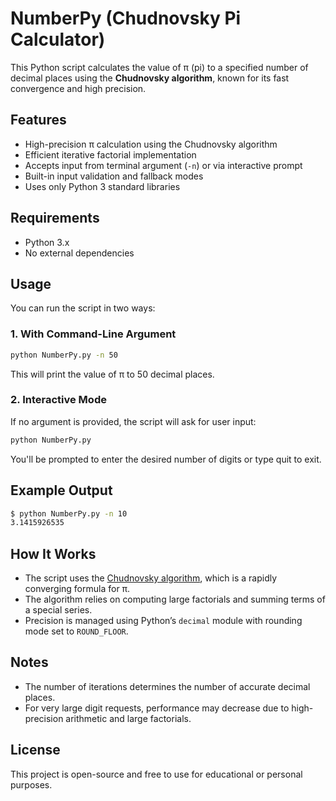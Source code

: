 # NumberPy (Chudnovsky Pi Calculator)

This Python script calculates the value of π (pi) to a specified number of decimal places using the **Chudnovsky algorithm**, known for its fast convergence and high precision.

## Features

- High-precision π calculation using the Chudnovsky algorithm
- Efficient iterative factorial implementation
- Accepts input from terminal argument (`-n`) or via interactive prompt
- Built-in input validation and fallback modes
- Uses only Python 3 standard libraries

## Requirements

- Python 3.x
- No external dependencies

## Usage

You can run the script in two ways:

### 1. With Command-Line Argument

```bash
python NumberPy.py -n 50
```
This will print the value of π to 50 decimal places.

### 2. Interactive Mode
If no argument is provided, the script will ask for user input:
```bash
python NumberPy.py
```
You'll be prompted to enter the desired number of digits or type quit to exit.

## Example Output
```bash
$ python NumberPy.py -n 10
3.1415926535
```

## How It Works
* The script uses the [Chudnovsky algorithm](https://en.wikipedia.org/wiki/Chudnovsky_algorithm), which is a rapidly converging formula for π.
* The algorithm relies on computing large factorials and summing terms of a special series.
* Precision is managed using Python’s `decimal` module with rounding mode set to `ROUND_FLOOR`.

## Notes

- The number of iterations determines the number of accurate decimal places.
- For very large digit requests, performance may decrease due to high-precision arithmetic and large factorials.

## License
This project is open-source and free to use for educational or personal purposes.